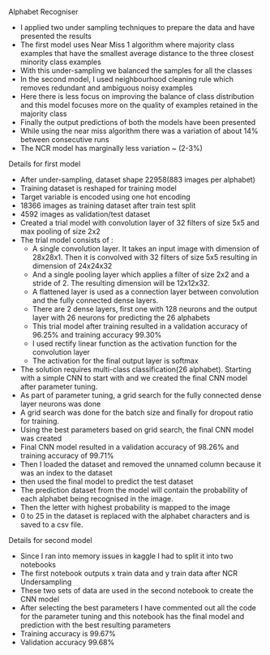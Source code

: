 Alphabet Recogniser

* I applied two under sampling techniques to prepare the data and have presented the results
* The first model uses Near Miss 1 algorithm where majority class examples that have the smallest average distance to the three closest minority class examples
* With this under-sampling we balanced the samples for all the classes
* In the second model, I used neighbourhood cleaning rule which removes redundant and ambiguous noisy examples
* Here there is less focus on improving the balance of class distribution and this model focuses more on the quality of examples retained in the majority class
* Finally the output predictions of both the models have been presented
* While using the near miss algorithm there was a variation of about 14% between consecutive runs
* The NCR model has marginally less variation ~ (2-3%)

Details for first model
* After under-sampling, dataset shape 22958(883 images per alphabet)
* Training dataset is reshaped for training model
* Target variable is encoded using one hot encoding
* 18366 images as training dataset after train test split
* 4592 images as validation/test dataset
* Created a trial model with convolution layer of 32 filters of size 5x5 and max pooling of size 2x2
* The trial model consists of :
    * A single convolution layer. It takes an input image with dimension of 28x28x1. Then it is convolved with 32 filters of size 5x5 resulting in dimension of 24x24x32 
    * And a single pooling layer which applies a filter of size 2x2 and a stride of 2. The resulting dimension will be 12x12x32.
    * A flattened layer is used as a connection layer between convolution and the fully connected dense layers.
    * There are 2 dense layers, first one with 128 neurons and the output layer with 26 neurons for predicting the 26 alphabets
    * This trial model after training resulted in a validation accuracy of 96.25% and training accuracy 99.30%
    * I used rectify linear function as the activation function for the convolution layer
    * The activation for the final output layer is softmax
* The solution requires multi-class classification(26 alphabet). Starting with a simple CNN to start with and we created the final CNN model after parameter tuning.
* As part of parameter tuning, a grid search for the fully connected dense layer neurons was done 
* A grid search was done for the batch size and finally for dropout ratio for training.
* Using the best parameters based on grid search, the final CNN model was created
* Final CNN model resulted in a validation accuracy of 98.26% and training accuracy of 99.71%
* Then I loaded the dataset and removed the unnamed column because it was an index to the dataset
*  then used the final model to predict the test dataset
* The prediction dataset from the model will contain the probability of each alphabet being recognised in the image.
* Then the letter with highest probability is mapped to the image
* 0 to 25 in the dataset is replaced with the alphabet characters and is saved to a csv file.


Details for second model
* Since I ran into memory issues in kaggle I had to split it into two notebooks 
* The first notebook outputs x train data and y train data after NCR Undersampling 
* These two sets of data are used in the second notebook to create the CNN model
* After selecting the best parameters I have commented out all the code for the parameter tuning and this notebook has the final model and prediction with the best resulting parameters
* Training accuracy is 99.67%
* Validation accuracy 99.68%
